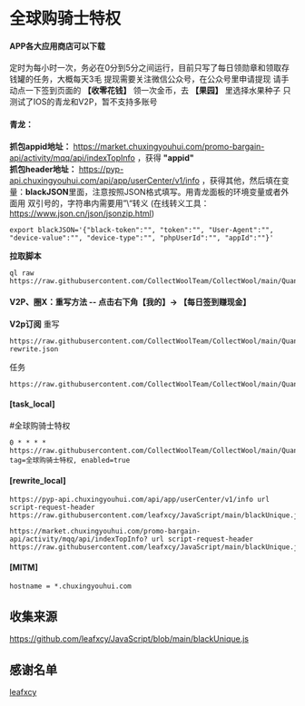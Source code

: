 # 全球购骑士特权
#### APP各大应用商店可以下载

定时为每小时一次，务必在0分到5分之间运行，目前只写了每日领勋章和领取存钱罐的任务，大概每天3毛
提现需要关注微信公众号，在公众号里申请提现
请手动点一下签到页面的 **【收零花钱】** 领一次金币，去 **【果园】** 里选择水果种子
只测试了IOS的青龙和V2P，暂不支持多账号

#### 青龙：
**抓包appid地址：** https://market.chuxingyouhui.com/promo-bargain-api/activity/mqq/api/indexTopInfo ，获得 **"appid"**  
**抓包header地址：** https://pyp-api.chuxingyouhui.com/api/app/userCenter/v1/info ，获得其他，然后填在变量：**blackJSON**里面，注意按照JSON格式填写。用青龙面板的环境变量或者外面用
双引号的，字符串内需要用”\“转义  (在线转义工具：https://www.json.cn/json/jsonzip.html)
```
export blackJSON='{"black-token":"", "token":"", "User-Agent":"", "device-value":"", "device-type":"", "phpUserId":"", "appId":""}'
```
**拉取脚本**
```
ql raw https://raw.githubusercontent.com/CollectWoolTeam/CollectWool/main/QuanQiuGouQiShi/qishika.js
```
#### V2P、圈X：重写方法 -- 点击右下角【我的】-> 【每日签到赚现金】
**V2p订阅**
重写
```
https://raw.githubusercontent.com/CollectWoolTeam/CollectWool/main/QuanQiuGouQiShi/qishika-rewrite.json
```
任务
```
https://raw.githubusercontent.com/CollectWoolTeam/CollectWool/main/QuanQiuGouQiShi/qishika_cron.json
```

#### **[task_local]**
#全球购骑士特权
```
0 * * * * https://raw.githubusercontent.com/CollectWoolTeam/CollectWool/main/QuanQiuGouQiShi/qishika.js, tag=全球购骑士特权, enabled=true
```
#### **[rewrite_local]**
```
https://pyp-api.chuxingyouhui.com/api/app/userCenter/v1/info url script-request-header https://raw.githubusercontent.com/leafxcy/JavaScript/main/blackUnique.js
```
```
https://market.chuxingyouhui.com/promo-bargain-api/activity/mqq/api/indexTopInfo? url script-request-header https://raw.githubusercontent.com/leafxcy/JavaScript/main/blackUnique.js
```
#### **[MITM]**
```
hostname = *.chuxingyouhui.com
```

## 收集来源
https://github.com/leafxcy/JavaScript/blob/main/blackUnique.js
## 感谢名单
[leafxcy](https://github.com/leafxcy)
